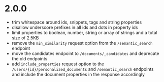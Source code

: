 # 2.0.0

- trim whitespace around ids, snippets, tags and string properties
- disallow underscore prefixes in all ids and dots in property ids
- limit properties to boolean, number, string or array of strings and a total size of 2.5KB
- remove the `min_similarity` request option from the `/semantic_search` endpoint
- move the candidates endpoint to `/documents/_candidates` and deprecate the old endpoints
- add `include_properties` request option to the `/users/{id}/personalized_documents` and `/semantic_search` endpoints and include the document properties in the response accordingly

